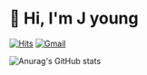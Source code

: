 # 👋 Hi, I'm J young

[![Hits](https://hits.seeyoufarm.com/api/count/incr/badge.svg?url=https%3A%2F%2Fgithub.com%2Fbeefiker&count_bg=%23FFC000&title_bg=%23555555&icon=&icon_color=%23E7E7E7&title=hits&edge_flat=false)](https://hits.seeyoufarm.com)
[![Gmail](https://img.shields.io/badge/Gmail-EA4335?style=flat-square&logo=Gmail&logoColor=white)](mailto:beefiker@gmail.com)

![Anurag's GitHub stats](https://github-readme-stats.vercel.app/api/?username=beefiker&show_icons=true&title_color=fff&icon_color=fed049&text_color=9f9f9f&bg_color=151515&hide_border=true)
